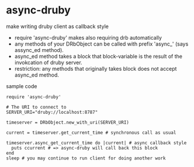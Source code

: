 async-druby
===========

make writing druby client as callback style

- require 'async-druby' makes also requiring drb automatically
- any methods of your DRbObject can be called with prefix 'async_' (says assync_ed method).
- async_ed method takes a block that block-variable is the result of the invokcation of druby server.
- restriction: any methods that originally takes block does not accept async_ed method.

sample code

```
require 'async-druby'

# The URI to connect to
SERVER_URI="druby://localhost:8787"

timeserver = DRbObject.new_with_uri(SERVER_URI)

current = timeserver.get_current_time # synchronous call as usual

timeserver.async_get_current_time do |current| # async callback style
  puts ccurrent # => async-druby will call back this block
end
sleep # you may continue to run client for doing another work
```
